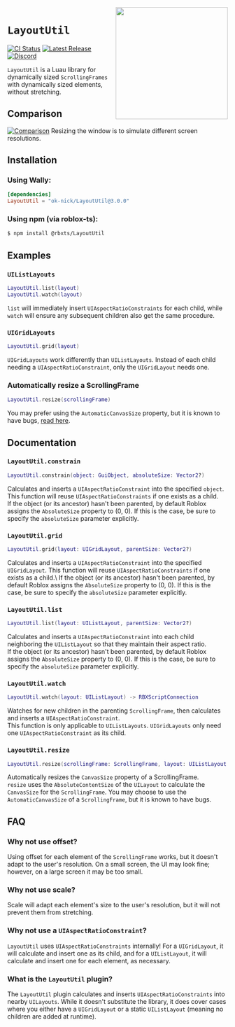 <img align = 'right' width = '256' src = 'https://github.com/ok-nick/LayoutUtil/blob/master/assets/icon-256.png?raw=true'/>

# `LayoutUtil`
[![CI Status](https://img.shields.io/github/workflow/status/ok-nick/LayoutUtil/check)](https://github.com/ok-nick/LayoutUtil/actions?query=workflow%3Acheck)
[![Latest Release](https://img.shields.io/github/v/release/ok-nick/LayoutUtil?include_prereleases)](https://github.com/ok-nick/LayoutUtil/releases/latest)
[![Discord](https://img.shields.io/discord/834969350061424660)](https://discord.gg/w9Bc6xH7uC)

`LayoutUtil` is a Luau library for dynamically sized `ScrollingFrames` with dynamically sized elements, without stretching.

## Comparison
[![Comparison](assets/comparison.gif)](assets/comparison.rbxl)
Resizing the window is to simulate different screen resolutions.

## Installation

### Using Wally:
```toml
[dependencies]
LayoutUtil = "ok-nick/LayoutUtil@3.0.0"
```

### Using npm (via roblox-ts):
```bash
$ npm install @rbxts/LayoutUtil
```

## Examples
### `UIListLayouts`
```lua
LayoutUtil.list(layout)
LayoutUtil.watch(layout)
```
`list` will immediately insert `UIAspectRatioConstraints` for each child, while `watch` will ensure any subsequent children also get the same procedure.

### `UIGridLayouts`
```lua
LayoutUtil.grid(layout)
```
`UIGridLayouts` work differently than `UIListLayouts`. Instead of each child needing a `UIAspectRatioConstraint`, only the `UIGridLayout` needs one.

### Automatically resize a ScrollingFrame
```lua
LayoutUtil.resize(scrollingFrame)
```
You may prefer using the `AutomaticCanvasSize` property, but it is known to have bugs, [read here](#LayoutUtilresize).

## Documentation
### `LayoutUtil.constrain`
```lua
LayoutUtil.constrain(object: GuiObject, absoluteSize: Vector2?)
```
Calculates and inserts a `UIAspectRatioConstraint` into the specified `object`. This function will reuse `UIAspectRatioConstraints` if one exists as a child.\
If the object (or its ancestor) hasn't been parented, by default Roblox assigns the `AbsoluteSize` property to (0, 0). If this is the case, be sure to specify the `absoluteSize` parameter explicitly.

### `LayoutUtil.grid`
```lua
LayoutUtil.grid(layout: UIGridLayout, parentSize: Vector2?)
```
Calculates and inserts a `UIAspectRatioConstraint` into the specified `UIGridLayout`. This function will reuse `UIAspectRatioConstraints` if one exists as a child.\\
If the object (or its ancestor) hasn't been parented, by default Roblox assigns the `AbsoluteSize` property to (0, 0). If this is the case, be sure to specify the `absoluteSize` parameter explicitly.

### `LayoutUtil.list`
```lua
LayoutUtil.list(layout: UIListLayout, parentSize: Vector2?)
```
Calculates and inserts a `UIAspectRatioConstraint` into each child neighboring the `UIListLayout` so that they maintain their aspect ratio.\
If the object (or its ancestor) hasn't been parented, by default Roblox assigns the `AbsoluteSize` property to (0, 0). If this is the case, be sure to specify the `absoluteSize` parameter explicitly.

### `LayoutUtil.watch`
```lua
LayoutUtil.watch(layout: UIListLayout) -> RBXScriptConnection
```
Watches for new children in the parenting `ScrollingFrame`, then calculates and inserts a `UIAspectRatioConstraint`.\
This function is only applicable to `UIListLayouts`. `UIGridLayouts` only need one `UIAspectRatioConstraint` as its child.

### `LayoutUtil.resize`
```lua
LayoutUtil.resize(scrollingFrame: ScrollingFrame, layout: UIListLayout | UIGridLayout, axis: Enum.AutomaticSize) -> RBXScriptConnection
```
Automatically resizes the `CanvasSize` property of a ScrollingFrame.\
`resize` uses the `AbsoluteContentSize` of the `UILayout` to calculate the `CanvasSize` for the `ScrollingFrame`. You may choose to use the `AutomaticCanvasSize` of a `ScrollingFrame`, but it is known to have bugs. 

## FAQ
### Why not use offset?
Using offset for each element of the `ScrollingFrame` works, but it doesn't adapt to the user's resolution. On a small screen, the UI may look fine; however, on a large screen it may be too small.

### Why not use scale?
Scale will adapt each element's size to the user's resolution, but it will not prevent them from stretching.

### Why not use a `UIAspectRatioConstraint`?
`LayoutUtil` uses `UIAspectRatioConstraints` internally! For a `UIGridLayout`, it will calculate and insert one as its child, and for a `UIListLayout`, it will calculate and insert one for each element, as necessary. 

### What is the `LayoutUtil` plugin?
The `LayoutUtil` plugin calculates and inserts `UIAspectRatioConstraints` into nearby `UILayouts`. While it doesn't substitute the library, it does cover cases where you either have a `UIGridLayout` or a static `UIListLayout` (meaning no children are added at runtime).
